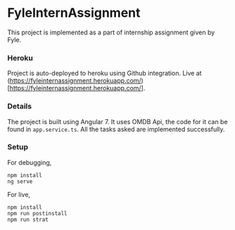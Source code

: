 # FyleInternAssignment

This project is implemented as a part of internship assignment given by Fyle.

### Heroku

Project is auto-deployed to heroku using Github integration.
Live at (https://fyleinternassignment.herokuapp.com/)[https://fyleinternassignment.herokuapp.com/].

### Details

The project is built using Angular 7.
It uses OMDB Api, the code for it can be found in `app.service.ts`.
All the tasks asked are implemented successfully.

### Setup

For debugging, 
```
npm install
ng serve
```

For live,
```
npm install
npm run postinstall
npm run strat
```

